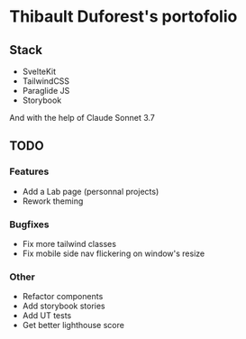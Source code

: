 # Thibault Duforest's portofolio

## Stack

- SvelteKit
- TailwindCSS
- Paraglide JS
- Storybook

And with the help of Claude Sonnet 3.7

## TODO

### Features

- Add a Lab page (personnal projects)
- Rework theming

### Bugfixes

- Fix more tailwind classes
- Fix mobile side nav flickering on window's resize

### Other

- Refactor components
- Add storybook stories
- Add UT tests
- Get better lighthouse score
